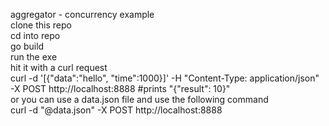 aggregator - concurrency example <br />
clone this repo <br />
cd into repo <br />
go build <br />
run the exe <br />
hit it with a curl request <br />
curl -d '[{"data":"hello", "time":1000}]' -H "Content-Type:         application/json" -X POST http://localhost:8888                     #prints "{"result": 10}" <br />
or you can use a data.json file and use the following command <br />
curl -d "@data.json" -X POST http://localhost:8888 </br >
